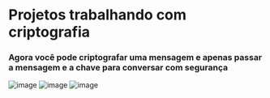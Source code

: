 # Projetos trabalhando com criptografia
### Agora você pode criptografar uma mensagem e apenas passar a mensagem e a chave para conversar com segurança
![image](https://github.com/devGuus/Treinamentos/assets/93723573/234d3903-fd36-4768-8436-92ad8c19289b)
![image](https://github.com/devGuus/Treinamentos/assets/93723573/69f10044-3bd4-46fe-af7a-beb7b762d1c6)
![image](https://github.com/devGuus/Treinamentos/assets/93723573/3f463839-abcb-4346-872f-7d500ca2be36)

